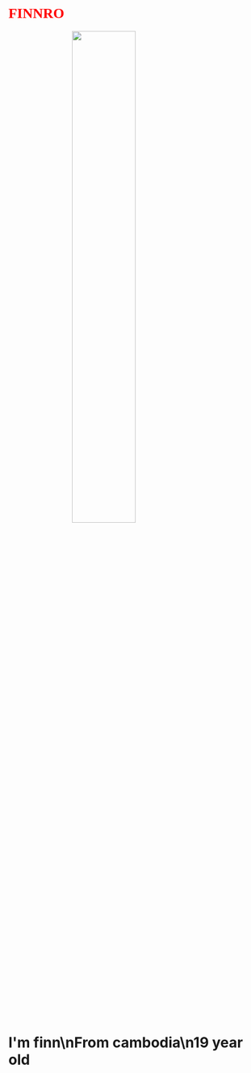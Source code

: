 <h1 style="color:red; font-family:'padding , sans-serif'">FINNRO</h1>
<img src="https://backend.multimatics.co.id:8080/uploads/article/dive-into-ethical-hacking-how-does-it-work-1703596124019.jpeg" style="display:block; margin-left: auto; margin-right:auto; width: 50%">
<h1>I'm finn\nFrom cambodia\n19 year old</h1>

